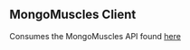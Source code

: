 ## MongoMuscles Client

Consumes the MongoMuscles API found [here](https://github.com/Jbuckley3/MongoMusclesAPI)

